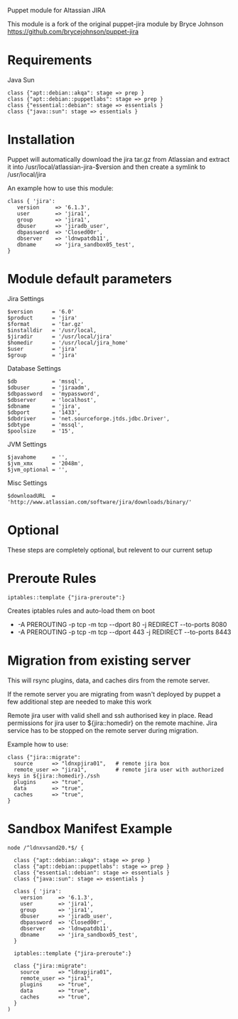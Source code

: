 Puppet module for Altassian JIRA

This module is a fork of the original puppet-jira module by Bryce Johnson https://github.com/brycejohnson/puppet-jira

# Requirements

   Java Sun 

    class {"apt::debian::akqa": stage => prep }
    class {"apt::debian::puppetlabs": stage => prep } 
    class {"essential::debian": stage => essentials }
    class {"java::sun": stage => essentials }

# Installation 


Puppet will automatically download the jira tar.gz from Atlassian and extract it into /usr/local/atlassian-jira-$version
and then create a symlink to /usr/local/jira

An example how to use this module:

    class { 'jira':
       version     => '6.1.3',
       user        => 'jira1',
       group       => 'jira1',
       dbuser      => 'jiradb_user',
       dbpassword  => 'Closed00r',
       dbserver    => 'ldnwpatdb11',
       dbname      => 'jira_sandbox05_test',
    }


# Module default parameters

Jira Settings

    $version      = '6.0'
    $product      = 'jira'
    $format       = 'tar.gz'
    $installdir   = '/usr/local,
    $jiradir      = '/usr/local/jira'
    $homedir      = '/usr/local/jira_home'
    $user         = 'jira'
    $group        = 'jira'

 Database Settings
 
    $db           = 'mssql',
    $dbuser       = 'jiraadm',
    $dbpassword   = 'mypassword',
    $dbserver     = 'localhost',
    $dbname       = 'jira',
    $dbport       = '1433',
    $dbdriver     = 'net.sourceforge.jtds.jdbc.Driver',
    $dbtype       = 'mssql',
    $poolsize     = '15',

 JVM Settings
 
    $javahome     = '',
    $jvm_xmx      = '2048m',
    $jvm_optional = '',

 Misc Settings

    $downloadURL  = 'http://www.atlassian.com/software/jira/downloads/binary/'


# Optional #


These steps are completely optional, but relevent to our current setup


# Preroute Rules


    iptables::template {"jira-preroute":}


Creates iptables rules and auto-load them on boot 

  * -A PREROUTING -p tcp -m tcp --dport 80 -j REDIRECT --to-ports 8080
  * -A PREROUTING -p tcp -m tcp --dport 443 -j REDIRECT --to-ports 8443



# Migration from existing server
  

This will rsync plugins, data, and caches dirs from the remote server.
 
If the remote server you are migrating from wasn't deployed by puppet a few additional step are needed to make this work

 Remote jira user with valid shell and ssh authorised key in place.
 Read permissions for jira user to ${jira::homedir} on the remote machine.
 Jira service  has to be stopped on the remote server during migration.


Example how to use:

    class {"jira::migrate":
      source      => "ldnxpjira01",   # remote jira box
      remote_user => "jira1",         # remote jira user with authorized keys in ${jira::homedir}./ssh
      plugins     => "true",
      data        => "true",
      caches      => "true",
    }


# Sandbox Manifest Example 


    node /^ldnxvsand20.*$/ {

      class {"apt::debian::akqa": stage => prep }
      class {"apt::debian::puppetlabs": stage => prep }
      class {"essential::debian": stage => essentials }
      class {"java::sun": stage => essentials }

      class { 'jira':
        version     => '6.1.3',
        user        => 'jira1',
        group       => 'jira1',
        dbuser      => 'jiradb_user',
        dbpassword  => 'Closed00r',
        dbserver    => 'ldnwpatdb11',
        dbname      => 'jira_sandbox05_test',
      }

      iptables::template {"jira-preroute":}

      class {"jira::migrate":
        source      => "ldnxpjira01",
        remote_user => "jira1",
        plugins     => "true",
        data        => "true",
        caches      => "true",
      }
    )
